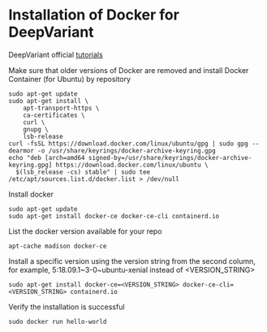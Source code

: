 # Installation of Docker for DeepVariant

DeepVariant official [tutorials](https://cloud.google.com/life-sciences/docs/tutorials/deepvariant)

Make sure that older versions of Docker are removed and install Docker Container (for Ubuntu) by repository
```
sudo apt-get update
sudo apt-get install \
    apt-transport-https \
    ca-certificates \
    curl \
    gnupg \
    lsb-release
curl -fsSL https://download.docker.com/linux/ubuntu/gpg | sudo gpg --dearmor -o /usr/share/keyrings/docker-archive-keyring.gpg
echo "deb [arch=amd64 signed-by=/usr/share/keyrings/docker-archive-keyring.gpg] https://download.docker.com/linux/ubuntu \
  $(lsb_release -cs) stable" | sudo tee /etc/apt/sources.list.d/docker.list > /dev/null
```

Install docker
```
sudo apt-get update
sudo apt-get install docker-ce docker-ce-cli containerd.io
```

List the docker version available for your repo
```
apt-cache madison docker-ce
```

Install a specific version using the version string from the second column, for example, 5:18.09.1~3-0~ubuntu-xenial instead of <VERSION_STRING>
```
sudo apt-get install docker-ce=<VERSION_STRING> docker-ce-cli=<VERSION_STRING> containerd.io
```

Verify the installation is successful
```
sudo docker run hello-world
```


